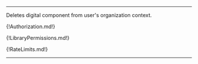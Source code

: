 ---

Deletes digital component from user's organization context.

{!Authorization.md!}

{!LibraryPermissions.md!}

{!RateLimits.md!}

---